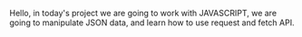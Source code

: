 Hello, in today's project we are going to work with JAVASCRIPT, we are going to manipulate JSON data, and learn how to use request and fetch API.